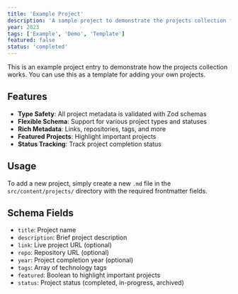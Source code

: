 ```yaml
---
title: 'Example Project'
description: 'A sample project to demonstrate the projects collection functionality.'
year: 2023
tags: ['Example', 'Demo', 'Template']
featured: false
status: 'completed'
---
```


This is an example project entry to demonstrate how the projects collection works. You can use this as a template for adding your own projects.

## Features

- **Type Safety**: All project metadata is validated with Zod schemas
- **Flexible Schema**: Support for various project types and statuses
- **Rich Metadata**: Links, repositories, tags, and more
- **Featured Projects**: Highlight important projects
- **Status Tracking**: Track project completion status

## Usage

To add a new project, simply create a new `.md` file in the `src/content/projects/` directory with the required frontmatter fields.

## Schema Fields

- `title`: Project name
- `description`: Brief project description
- `link`: Live project URL (optional)
- `repo`: Repository URL (optional)
- `year`: Project completion year (optional)
- `tags`: Array of technology tags
- `featured`: Boolean to highlight important projects
- `status`: Project status (completed, in-progress, archived)
